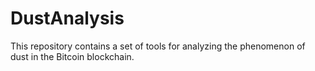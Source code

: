 # DustAnalysis
This repository contains a set of tools for analyzing the phenomenon of dust in the Bitcoin blockchain.
